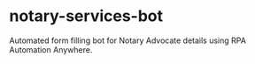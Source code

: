 # notary-services-bot
Automated form filling bot for Notary Advocate details using RPA Automation Anywhere.
